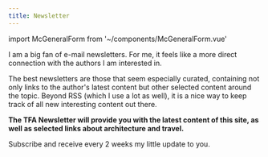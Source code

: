 ```yaml
---
title: Newsletter
---
```

import McGeneralForm from '~/components/McGeneralForm.vue'

I am a big fan of e-mail newsletters. For me, it feels like a more direct connection with the authors I am interested in.

The best newsletters are those that seem especially curated, containing not only links to the author's latest content but other selected content around the topic. Beyond RSS (which I use a lot as well), it is a nice way to keep track of all new interesting content out there.

**The TFA Newsletter will provide you with the latest content of this site, as well as selected links about architecture and travel.**

Subscribe and receive every 2 weeks my little update to you.

<mc-general-form />
